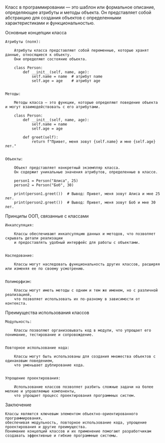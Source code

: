 
Класс в программировании — это шаблон или формальное описание, определяющее атрибуты и методы объекта.
Он представляет собой абстракцию для создания объектов с определенными характеристиками и функциональностью.


Основные концепции класса

    Атрибуты (поля):

        Атрибуты класса представляют собой переменные, которые хранят данные, относящиеся к объекту.
        Они определяют состояние объекта.

        class Person:
            def __init__(self, name, age):
                self.name = name  # атрибут name
                self.age = age    # атрибут age


    Методы:

        Методы класса — это функции, которые определяют поведение объекта и могут взаимодействовать с его атрибутами.

        class Person:
            def __init__(self, name, age):
                self.name = name
                self.age = age

            def greet(self):
                return f"Привет, меня зовут {self.name} и мне {self.age} лет."


    Объекты:

        Объект представляет конкретный экземпляр класса.
        Он содержит уникальные значения атрибутов, определенные в классе.

        person1 = Person("Алиса", 25)
        person2 = Person("Боб", 30)

        print(person1.greet())  # Вывод: Привет, меня зовут Алиса и мне 25 лет.
        print(person2.greet())  # Вывод: Привет, меня зовут Боб и мне 30 лет.



Принципы ООП, связанные с классами

    Инкапсуляция:

        Классы обеспечивают инкапсуляцию данных и методов, что позволяет скрывать детали реализации
        и предоставлять удобный интерфейс для работы с объектами.


    Наследование:

        Классы могут наследовать функциональность других классов, расширяя или изменяя ее по своему усмотрению.


    Полиморфизм:

        Классы могут иметь методы с одним и тем же именем, но с различной реализацией,
        что позволяет использовать их по-разному в зависимости от контекста.



Преимущества использования классов

    Модульность:

        Классы позволяют организовывать код в модули, что упрощает его понимание, тестирование и сопровождение.


    Повторное использование кода:

        Классы могут быть использованы для создания множества объектов с одинаковым поведением,
        что уменьшает дублирование кода.


    Упрощение проектирования:

        Использование классов позволяет разбить сложные задачи на более мелкие и управляемые компоненты,
        что упрощает процесс проектирования программных систем.



Заключение

    Классы являются ключевым элементом объектно-ориентированного программирования,
    обеспечивая модульность, повторное использование кода, упрощение проектирования и другие преимущества.
    Понимание концепций классов и их применение помогают разработчикам
    создавать эффективные и гибкие программные системы.


